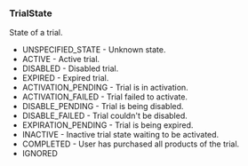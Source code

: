 ### TrialState
State of a trial.

- UNSPECIFIED_STATE - Unknown state.
- ACTIVE - Active trial.
- DISABLED - Disabled trial.
- EXPIRED - Expired trial.
- ACTIVATION_PENDING - Trial is in activation.
- ACTIVATION_FAILED - Trial failed to activate.
- DISABLE_PENDING - Trial is being disabled.
- DISABLE_FAILED - Trial couldn't be disabled.
- EXPIRATION_PENDING - Trial is being expired.
- INACTIVE - Inactive trial state waiting to
             be activated.
- COMPLETED - User has purchased all products of the trial.
- IGNORED
